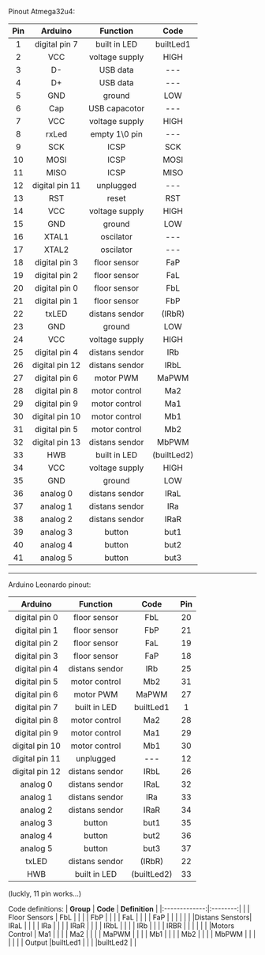 Pinout Atmega32u4:

| **Pin** | **Arduino**    | **Function**   | **Code** |
| :------:|:-------------: | :-------------:|:--------:|
|   1     | digital pin 7  | built in LED   | builtLed1|
|   2     | 	VCC 	   | voltage supply |   HIGH   |
|   3     | D-             | USB data   	|   ---    |
|   4     | D+             | USB data   	|   ---	   |
|   5     | 	GND  	   | ground			| 	LOW	   |
|   6     | 	Cap  	   | USB capacotor	| 	---	   |
|   7     | 	VCC 	   | voltage supply |   HIGH   |
|   8     | 	rxLed  	   | empty 1\0 pin	| 	---    |
|   9     | 	SCK  	   | ICSP			| 	SCK	   |
|   10    | 	MOSI 	   | ICSP		    | 	MOSI   |
|   11    | 	MISO 	   | ICSP		    | 	MISO   |
|   12    | digital pin 11 | unplugged	  	| 	---	   |
|   13    | 	RST	   	   | reset		    | 	RST    |
|   14    | 	VCC 	   | voltage supply |   HIGH   |
|   15    | 	GND  	   | ground			| 	LOW	   |
|   16    | 	XTAL1 	   | oscilator		| 	---    |
|   17    | 	XTAL2	   | oscilator		| 	---    |
|   18    | digital pin 3  | floor sensor  	| 	FaP	   |
|   19    | digital pin 2  | floor sensor  	| 	FaL	   |
|   20    | digital pin 0  | floor sensor  	| 	FbL	   |
|   21    | digital pin 1  | floor sensor  	| 	FbP	   |
|   22    | 	txLED 	   | distans sendor	|  (IRbR)  |  <- ???
|   23    | 	GND  	   | ground			| 	LOW	   |
|   24    |		VCC 	   | voltage supply |   HIGH   |
|   25    | digital pin 4  | distans sendor	| 	IRb    |
|   26    | digital pin 12 | distans sendor	| 	IRbL   |
|   27    | digital pin 6  | motor PWM   	| 	MaPWM  |
|   28    | digital pin 8  | motor control	| 	Ma2    |
|   29    | digital pin 9  | motor control	| 	Ma1    |
|   30    | digital pin 10 | motor control	| 	Mb1    |
|   31    | digital pin 5  | motor control	| 	Mb2    |
|   32    | digital pin 13 | distans sendor	| 	MbPWM  |
|   33    | 	HWB 	   | built in LED   |(builtLed2)| <- ???
|   34    | 	VCC 	   | voltage supply |   HIGH   |
|   35    | 	GND  	   | ground			| 	LOW	   |
|   36    |    analog 0    | distans sendor | 	IRaL   |
|   37    |    analog 1    | distans sendor	| 	IRa	   |
|   38    |    analog 2    | distans sendor	| 	IRaR   |
|   39    |    analog 3    | button      	| 	but1   |
|   40    |    analog 4    | button      	| 	but2   |
|   41    |    analog 5    | button      	| 	but3   |

--------------------------------------------------------------

Arduino Leonardo pinout:

| **Arduino**    | **Function**     | **Code** | **Pin** |
|:-------------: | :---------------:|:--------:| :------:|
| digital pin 0  | floor sensor  	|   FbL	   |	20   |
| digital pin 1  | floor sensor     |   FbP	   |    21   |
| digital pin 2  | floor sensor  	|   FaL	   |	19	 |
| digital pin 3  | floor sensor  	|   FaP	   |	18	 |
| digital pin 4  | distans sendor	| 	IRb    |    25   |
| digital pin 5  | motor control	| 	Mb2    |	31   |
| digital pin 6  | motor PWM   		| 	MaPWM  |    27   |
| digital pin 7  | built in LED  	| builtLed1|    1    |
| digital pin 8  | motor control	| 	Ma2    |    28   |
| digital pin 9  | motor control	| 	Ma1    |    29   |
| digital pin 10 | motor control	| 	Mb1    |    30   |
| digital pin 11 | unplugged	  	| 	---	   |    12   |
| digital pin 12 | distans sendor	| 	IRbL   |    26   |
|    analog 0    | distans sendor   | 	IRaL   |    32   |
|    analog 1    | distans sendor	| 	IRa	   |    33   |
|    analog 2    | distans sendor	| 	IRaR   |    34   |
|    analog 3    | button  		 	| 	but1   |    35   |
|    analog 4    | button       	| 	but2   |    36   |
|    analog 5    | button 			| 	but3   |    37   |
| 	 txLED 	     | distans sendor	|  (IRbR)  |    22   | <- ???
| 	   HWB 	     | built in LED     |(builtLed2)|   33   | <- ??? 

(luckly, 11 pin works...)

Code definitions:
| 	**Group** 	| **Code** |          **Definition**     	    |
|:-------------:|:--------:|									|
| Floor Sensors	|   FbL	   |									|
|				|   FbP	   |									|
|				|   FaL	   |									|
| 				|   FaP	   |									|
| 				| 	       |									|
|Distans Senstors| IRaL	   |									|
| 				|  IRa     |									|
| 				|  IRaR    |									|
| 				|  IRbL	   |									|
| 				|  IRb     |									|
| 				|  IRBR    |									|
| 				| 	       |									|
|Motors Control	| 	Ma1    |									|
|				| 	Ma2    |									|
|				|	MaPWM  | 									|
|				|	Mb1    |									|
|				|	Mb2	   | 									|
|				|	MbPWM  | 									|
|				|		   |									|
|	Output 		|builtLed1 |									|
|				|builtLed2 |									|











